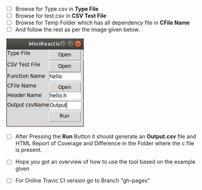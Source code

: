  - [ ] Browse for Type.csv in **Type File**
 - [ ] Browse for test.csv in **CSV Test File**
 - [ ] Browse for Temp Folder which has all dependency file in **CFile Name**
 - [ ] And follow the rest as per the image given below.
 
![SampleImage](https://github.com/Novus-007/MiniReactisForC/blob/master/Sample.png)



 - [ ] After Pressing the **Run** Button it should generate an **Output.csv** file and HTML Report of Coverage and Difference in the Folder where the c file is present.
 - [ ]  Hope you got an overview of how to use the tool based on the example given
 
 - [ ]  For Online Travic CI version go to Branch "gh-pages"
 
